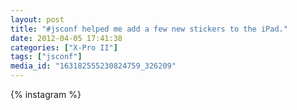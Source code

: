 ```yaml
---
layout: post
title: "#jsconf helped me add a few new stickers to the iPad."
date: 2012-04-05 17:41:38
categories: ["X-Pro II"]
tags: ["jsconf"]
media_id: "163182555230824759_326209"
---
```


{% instagram %}
